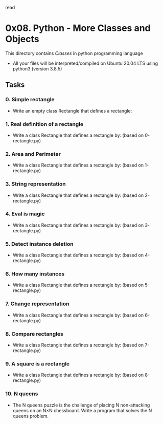 read
# 0x08. Python - More Classes and Objects
This directory contains *Classes* in  python programming language
- All your files will be interpreted/compiled on Ubuntu 20.04 LTS using python3 (version 3.8.5)

## Tasks
### 0. Simple rectangle
- Write an empty class Rectangle that defines a rectangle:

### 1. Real definition of a rectangle
- Write a class Rectangle that defines a rectangle by: (based on 0-rectangle.py)

### 2. Area and Perimeter
- Write a class Rectangle that defines a rectangle by: (based on 1-rectangle.py)

### 3. String representation
- Write a class Rectangle that defines a rectangle by: (based on 2-rectangle.py)

### 4. Eval is magic
- Write a class Rectangle that defines a rectangle by: (based on 3-rectangle.py)

### 5. Detect instance deletion
- Write a class Rectangle that defines a rectangle by: (based on 4-rectangle.py)

### 6. How many instances
- Write a class Rectangle that defines a rectangle by: (based on 5-rectangle.py)

### 7. Change representation
- Write a class Rectangle that defines a rectangle by: (based on 6-rectangle.py)

### 8. Compare rectangles
- Write a class Rectangle that defines a rectangle by: (based on 7-rectangle.py)

### 9. A square is a rectangle
- Write a class Rectangle that defines a rectangle by: (based on 8-rectangle.py)

### 10. N queens
- The N queens puzzle is the challenge of placing N non-attacking queens on an N×N chessboard. Write a program that solves the N queens problem.

